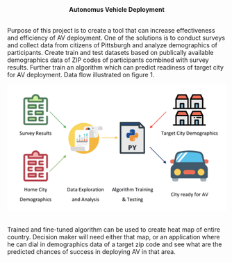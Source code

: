 <center><b> Autonomus Vehicle Deployment </b></center><br>

Purpose of this project is to create a tool that can increase effectiveness and efficiency of AV deployment. One of the solutions is to conduct surveys and collect data from citizens of Pittsburgh and analyze demographics of participants. Create train and test datasets based on publically available demographics data of ZIP codes of participants combined with survey results. Further train an algorithm which can predict readiness of target city for AV deployment. Data flow illustrated on figure 1.<br>

<center><img src="AVD_References/DataFlow.png"></center><br>

Trained and fine-tuned algorithm can be used to create heat map of entire country. Decision maker will need either that map, or an application where he can dial in demographics data of a target zip code and see what are the predicted chances of success in deploying AV in that area.<br>
